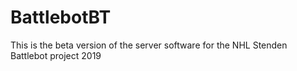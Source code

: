 # BattlebotBT
This is the beta version of the server software for the NHL Stenden Battlebot project 2019
